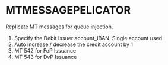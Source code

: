 # MTMESSAGEPELICATOR
Replicate MT messages for queue injection.
1. Specify the Debit Issuer account_IBAN. Single account used
2. Auto increase / decrease the credit account by 1
3. MT 542 for FoP Issuance
4. MT 543 for DvP Issuance

